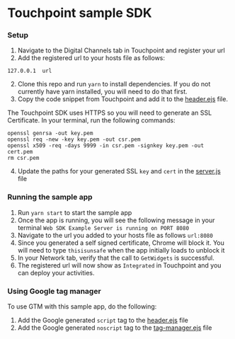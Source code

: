 # Touchpoint sample SDK

### Setup

1. Navigate to the Digital Channels tab in Touchpoint and register your url
2. Add the registered url to your hosts file as follows:

```
127.0.0.1  url
```

2. Clone this repo and run `yarn` to install dependencies. If you do not currently have yarn installed, you will need to do that first.
3. Copy the code snippet from Touchpoint and add it to the [header.ejs](https://github.com/vcilabs/touchpoint-sample-sdk/blob/ef55b7f9525fec7226b4c4638403e02f138ae330/views/header.ejs#L38) file. 

The Touchpoint SDK uses HTTPS so you will need to generate an SSL Certificate. In your terminal, run the following commands:

```
openssl genrsa -out key.pem
openssl req -new -key key.pem -out csr.pem
openssl x509 -req -days 9999 -in csr.pem -signkey key.pem -out cert.pem
rm csr.pem
```

4. Update the paths for your generated SSL `key` and `cert` in the [server.js](https://github.com/vcilabs/touchpoint-sample-sdk/blob/ef55b7f9525fec7226b4c4638403e02f138ae330/server.js#L6) file


### Running the sample app

1. Run `yarn start` to start the sample app
2. Once the app is running, you will see the following message in your terminal `Web SDK Example Server is running on PORT 8080`
3. Navigate to the url you added to your hosts file as follows `url:8080`
4. Since you generated a self signed certificate, Chrome will block it. You will need to type `thisisunsafe` when the app initially loads to unblock it
5. In your Network tab, verify that the call to `GetWidgets` is successful.
6. The registered url will now show as `Integrated` in Touchpoint and you can deploy your activities. 


### Using Google tag manager

To use GTM with this sample app, do the following:
1. Add the Google generated `script` tag to the [header.ejs](https://github.com/vcilabs/touchpoint-sample-sdk/blob/ef55b7f9525fec7226b4c4638403e02f138ae330/views/header.ejs#L7) file
2. Add the Google generated `noscript` tag to the [tag-manager.ejs](https://github.com/vcilabs/touchpoint-sample-sdk/blob/ef55b7f9525fec7226b4c4638403e02f138ae330/views/tag-manager.ejs#L3) file

